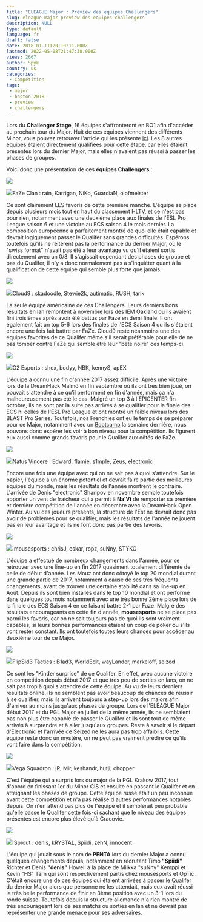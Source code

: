 ```yaml
---
title: "ELEAGUE Major : Preview des équipes Challengers"
slug: eleague-major-preview-des-equipes-challengers
description: NULL
type: default
language: fr
draft: false
date: 2018-01-11T20:10:11.000Z
lastmod: 2022-05-08T21:47:38.000Z
views: 2667
author: Spyk
country: us
categories:
 - Compétition
tags:
 - major
 - boston 2018
 - preview
 - challengers
---
```

Lors du **Challenger Stage**, 16 équipes s'affronteront en BO1 afin d'accéder au prochain tour du Major. Huit de ces équipes viennent des différents Minor, vous pouvez retrouver l'article qui les présente [ici](https://flickshot.fr/fr/eleague-major-preview-des-equipes-minors/&5a5620b8773ab). Les 8 autres équipes étaient directement qualifiées pour cette étape, car elles étaient présentes lors du dernier Major, mais elles n'avaient pas réussi à passer les phases de groupes. 

Voici donc une présentation de ces **équipes Challengers** :

![](https://flickshot-ue.s3.eu-west-2.amazonaws.com/flickshot/article/5a562053dfa0a/images/V5bKU2bAyrqQo2O7KtlBuSRiu026hdk8vKfVCnRg.jpeg)

![](/images/countries/eu.svg)FaZe Clan : rain, Karrigan, NiKo, GuardiaN, olofmeister⁠ 

Ce sont clairement LES favoris de cette première manche. L'équipe se place depuis plusieurs mois tout en haut du classement HLTV, et ce n'est pas pour rien, notamment avec une deuxième place aux finales de l'ESL Pro League saison 6 et une victoire au ECS saison 4 le mois dernier. La composition européenne a parfaitement montré de quoi elle était capable et devrait logiquement passer le Qualifer sans grandes difficultés. Espérons toutefois qu'ils ne réitèrent pas la performance du dernier Major, où le "swiss format" n'avait pas été à leur avantage vu qu'il étaient sortis directement avec un 0/3\. Il s'agissait cependant des phases de groupe et pas du Qualifer, il n'y a donc normalement pas à s'inquiéter quant à la qualification de cette équipe qui semble plus forte que jamais.

![](https://flickshot-ue.s3.eu-west-2.amazonaws.com/flickshot/article/5a562053dfa0a/images/h5kE38ijacNclMVYkjJhllpHZOtn7ZGrRPIa8XpS.jpeg)

![](/images/countries/us.svg)Cloud9 : skadoodle, Stewie2k, autimatic, RUSH, tarik⁠ 

La seule équipe américaine de ces Challengers. Leurs derniers bons résultats en lan remontent à novembre lors des IEM Oakland ou ils avaient fini troisièmes après avoir été battus par Faze en demi finale. Il ont également fait un top 5-6 lors des finales de l'ECS Saison 4 ou ils s'étaient encore une fois fait battre par FaZe. Cloud9 reste néanmoins une des équipes favorites de ce Qualifer même s'il serait préférable pour elle de ne pas tomber contre FaZe qui semble être leur "bête noire" ces temps-ci.

![](https://flickshot-ue.s3.eu-west-2.amazonaws.com/flickshot/article/5a562053dfa0a/images/XDnIrQw3DdovOyWm4QYF0jQDMTLWXbJRlwcyU8Sh.jpeg)

![](/images/countries/fr.svg)G2 Esports : shox, bodyy, NBK, kennyS, apEX⁠ 

L'équipe a connu une fin d'année 2017 assez difficile. Après une victoire lors de la DreamHack Malmö en fin septembre où ils ont très bien joué, on pouvait s'attendre à ce qu'il performent en fin d'année, mais ça n'a malheureusement pas été le cas. Malgré un top 3 à l'EPICENTER fin octobre, ils ne sont par la suite pas arrivés à se qualifier pour la finale des ECS ni celles de l'ESL Pro League et ont montré un faible niveau lors des BLAST Pro Series. Toutefois, nos Frenchies ont eu le temps de se préparer pour ce Major, notamment avec un [Bootcamp](https://flickshot.fr/fr/g2-et-envyus-en-bootcamp-pour-le-major/&5a4f80b199b7e) la semaine dernière, nous pouvons donc espérer les voir à bon niveau pour la compétition. Ils figurent eux aussi comme grands favoris pour le Qualifer aux côtés de FaZe.

![](https://flickshot-ue.s3.eu-west-2.amazonaws.com/flickshot/article/5a562053dfa0a/images/OC0CH41c3QS1QwpV9hGktLMzsMWieEsj8cU0no4U.jpeg)

![](/images/countries/ua.svg)Natus Vincere : Edward, flamie, s1mple, Zeus, electronic⁠ 

Encore une fois une équipe avec qui on ne sait pas à quoi s'attendre. Sur le papier, l'équipe a un énorme potentiel et devrait faire partie des meilleures équipes du monde, mais les résultats de l'année montrent le contraire. L'arrivée de Denis "electronic" Sharipov⁠ en novembre semble toutefois apporter un vent de fraicheur qui a permit à **Na'Vi** de remporter sa première et dernière compétition de l'année en décembre avec la DreamHack Open Winter. Au vu des joueurs présents, la structure de l'Est ne devrait donc pas avoir de problèmes pour se qualifier, mais les résultats de l'année ne jouent pas en leur avantage et ils ne font donc pas partie des favoris.

![](https://flickshot-ue.s3.eu-west-2.amazonaws.com/flickshot/article/5a562053dfa0a/images/GGLnueiHFXiUlaZP1cfk6djR3LOnaLtDY93F2D5A.png)

![](/images/countries/eu.svg) mousesports : chrisJ, oskar, ropz, suNny, STYKO⁠ 

L'équipe a effectué de nombreux changements dans l'année, pour se retrouver avec une line-up en fin 2017 quasiment totalement différente de celle de début d'année. Les Mouz ont donc côtoyé le top 20 mondial durant une grande partie de 2017, notamment à cause de ses très fréquents changements, avant de trouver une certaine stabilité dans sa line-up en Août. Depuis ils sont bien installés dans le top 10 mondial et ont performé dans quelques tournois notamment avec une très bonne 2ème place lors de la finale des ECS Saison 4 en ce faisant battre 2-1 par Faze. Malgré des résultats encourageants en cette fin d'année, **mousesports** ne se place pas parmi les favoris, car on ne sait toujours pas de quoi ils sont vraiment capables, si leurs bonnes performances étaient un coup de poker ou s'ils vont rester constant. Ils ont toutefois toutes leurs chances pour accéder au deuxième tour de ce Major.

![](https://flickshot-ue.s3.eu-west-2.amazonaws.com/flickshot/article/5a562053dfa0a/images/tNuhoCYfLY10WvKmAIjrgpmYi7pgOe2spYDwFpB6.jpeg)

![](/images/countries/ru.svg)FlipSid3 Tactics : B1ad3, WorldEdit, wayLander, markeloff, seized⁠ 

Ce sont les "Kinder surprise" de ce Qualifer. En effet, avec aucune victoire en compétition depuis début 2017 et que très peu de sorties en lans, on ne sait pas trop à quoi s'attendre de cette équipe. Au vu de leurs derniers résultats online, ils ne semblent pas avoir beaucoup de chances de réussir à se qualifier, mais ils arrivent toujours à step-up lors des majors afin d'arriver au moins jusqu'aux phases de groupe. Lors de l'ELEAGUE Major début 2017 et du PGL Major en juillet de la même année, ils ne semblaient pas non plus être capable de passer le Qualifer et ils sont tout de même arrivés à surprendre et à aller jusqu'aux groupes. Reste à savoir si le départ d'Electronic et l'arrivée de Seized ne les aura pas trop affaiblis. Cette équipe reste donc un mystère, on ne peut pas vraiment prédire ce qu'ils vont faire dans la compétition. 

![](https://flickshot-ue.s3.eu-west-2.amazonaws.com/flickshot/article/5a562053dfa0a/images/0Rym51XLYJf6rzRQA2FxnqIi5MK9HzK48FstQcnF.jpeg)

![](/images/countries/ru.svg)Vega Squadron : jR, Mir, keshandr, hutji, chopper⁠ 

C'est l'équipe qui a surpris lors du major de la PGL Krakow 2017, tout d'abord en finissant 1er du Minor CIS et ensuite en passant le Qualifer et en atteignant les phases de groupe. Cette équipe russe était un peu inconnue avant cette compétition et n'a pas réalisé d'autres performances notables depuis. On n'en attend pas plus de l'équipe et il semblerait peu probable qu'elle passe le Qualifer cette fois-ci sachant que le niveau des équipes présentes est encore plus élevé qu'à Cracovie.

![](https://flickshot-ue.s3.eu-west-2.amazonaws.com/flickshot/article/5a562053dfa0a/images/DJZlOvFd1iWdlvLKZTUibpdS4eVhotXSRYy7ovQT.jpeg)

![](/images/countries/de.svg) Sprout : denis, kRYSTAL, Spiidi, zehN, innocent⁠ 

L'équipe qui jouait sous le nom de **PENTA** lors du dernier Major a connu quelques changements depuis, notamment en recrutant Timo **"Spiidi"** Richter⁠ et Denis **"denis"** Howell⁠ à la place de Miikka "suNny" Kemppi⁠ et Kevin "HS" Tarn⁠ qui sont respectivement partis chez mousesports et OpTic. C'était encore une de ces équipes qui étaient arrivées à passer le Qualifer du dernier Major alors que personne ne les attendait, mais eux avait réussi la très belle performance de finir en 3ème position avec un 3-1 lors du ronde suisse. Toutefois depuis la structure allemande n'a rien montré de très encourageant lors de ses matchs ou sorties en lan et ne devrait pas représenter une grande menace pour ses adversaires.
